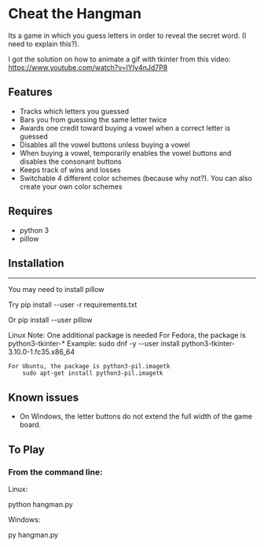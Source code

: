 # Cheat the Hangman

Its a game in which you guess letters in order to reveal the secret word. (I need to explain this?).  

I got the solution on how to animate a gif with tkinter from this video: https://www.youtube.com/watch?v=lYIy4nJd7P8

## Features
* Tracks which letters you guessed
* Bars you from guessing the same letter twice
* Awards one credit toward buying a vowel when a correct letter is guessed
* Disables all the vowel buttons unless buying a vowel
* When buying a vowel, temporarily enables the vowel buttons and disables the consonant buttons
* Keeps track of wins and losses
* Switchable 4 different color schemes (because why not?).  You can also create your own color schemes

## Requires
* python 3
* pillow

## Installation
------------
You may need to install pillow

Try
    pip install --user -r requirements.txt

Or
    pip install --user pillow
    
Linux Note:
    One additional package is needed
    For Fedora, the package is python3-tkinter-*
        Example:
        sudo dnf -y --user install python3-tkinter-3.10.0-1.fc35.x86_64
        
    For Ubuntu, the package is python3-pil.imagetk
        sudo apt-get install python3-pil.imagetk
    

## Known issues
* On Windows, the letter buttons do not extend the full width of the game board.

## To Play
### From the command line:

Linux:

python hangman.py 

Windows:

py hangman.py

